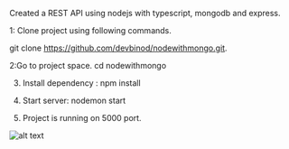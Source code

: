 Created a REST API using nodejs with typescript, mongodb and express.

1: Clone project using following commands.
  
  git clone https://github.com/devbinod/nodewithmongo.git.
  
2:Go to project space.
 cd nodewithmongo

3. Install dependency :  npm install
 
4. Start server:   nodemon start

  
5. Project is running on 5000 port.





![alt text](https://github.com/devbinod/nodewithmongo/blob/master/UserInfo-swagger.png?raw=true)
